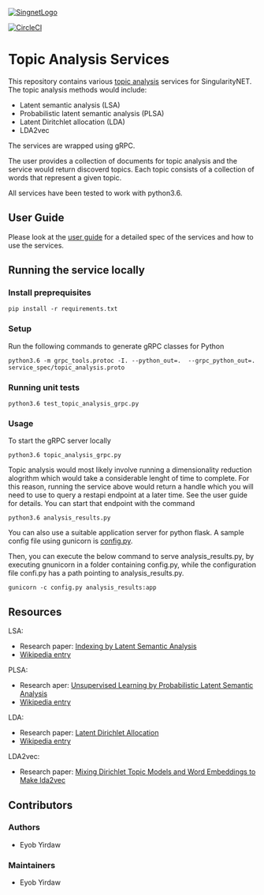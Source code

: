 [![SingnetLogo](docs/assets/singnet-logo.jpg?raw=true 'SingularityNET')](https://singularitynet.io/)

[![CircleCI](https://circleci.com/gh/singnet/topic-analysis.svg?style=svg)](https://circleci.com/gh/singnet/topic-analysis)

# Topic Analysis Services


This repository contains various [topic analysis](https://en.wikipedia.org/wiki/Topic_model) services for SingularityNET. The topic analysis methods would include:

* Latent semantic analysis (LSA)
* Probabilistic latent semantic analysis (PLSA)
* Latent Diritchlet allocation (LDA)
* LDA2vec

The services are wrapped using gRPC.

The user provides a collection of documents for topic analysis and the service would return discoverd topics. Each topic
consists of a collection of words that represent a given topic.


All services have been tested to work with python3.6.



## User Guide

Please look at the [user guide](docs/USERGUIDE.md) for a detailed spec of the services and how to use the services.



## Running the service locally

### Install preprequisites

```
pip install -r requirements.txt
```


### Setup

Run the following commands to generate gRPC classes for Python

```
python3.6 -m grpc_tools.protoc -I. --python_out=.  --grpc_python_out=. service_spec/topic_analysis.proto
```



### Running unit tests


```
python3.6 test_topic_analysis_grpc.py
```

### Usage

To start the gRPC server locally

```
python3.6 topic_analysis_grpc.py

```

Topic analysis would most likely involve running a dimensionality reduction alogrithm which would take a considerable lenght of time to complete. For this reason, running the service above would return a handle which you will need to use to query a restapi endpoint at a later time. See the user guide for details. You can start that endpoint with the command

```
python3.6 analysis_results.py
```

You can also use a suitable application server for python flask. A sample config file using gunicorn is [config.py](Docker/gunicorn/config.py).

Then, you can execute the below command to serve analysis_results.py, by executing gnunicorn in a folder containing config.py, while the configuration file confi.py has a path pointing to analysis_results.py.

```
gunicorn -c config.py analysis_results:app
```



## Resources

LSA:
 * Research paper: [Indexing by Latent Semantic Analysis](http://citeseer.ist.psu.edu/viewdoc/download?doi=10.1.1.108.8490&rep=rep1&type=pdf)
 * [Wikipedia entry](https://en.wikipedia.org/wiki/Latent_semantic_analysis)

PLSA:
 * Research aper: [Unsupervised Learning by Probabilistic Latent Semantic Analysis](http://www.cs.bham.ac.uk/~pxt/IDA/plsa.pdf)
 * [Wikipedia entry](https://en.wikipedia.org/wiki/Probabilistic_latent_semantic_analysis)

LDA:
 * Research paper: [Latent Dirichlet Allocation](http://www.jmlr.org/papers/volume3/blei03a/blei03a.pdf)
 * [Wikipedia entry](https://en.wikipedia.org/wiki/Latent_Dirichlet_allocation)

LDA2vec:
 * Research paper: [Mixing Dirichlet Topic Models and Word Embeddings to Make lda2vec](https://arxiv.org/abs/1605.02019)


## Contributors

### Authors

* Eyob Yirdaw

### Maintainers

* Eyob Yirdaw